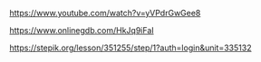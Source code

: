 https://www.youtube.com/watch?v=yVPdrGwGee8 

https://www.onlinegdb.com/HkJq9iFaI 

https://stepik.org/lesson/351255/step/1?auth=login&unit=335132 

